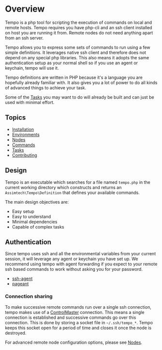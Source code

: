 # Overview

Tempo is a php tool for scripting the execution of commands on local and remote hosts. Tempo requires you have php-cli
and an ssh client installed on host you are running it from. Remote nodes do not need anything apart from an ssh server.

Tempo allows you to express some sets of commands to run using a few simple definitions.  It leverages native ssh client
and therefore does not depend on any special php libraries.  This also means it adopts the same authentication setup as
your normal shell so if you use an agent or keychain, tempo will use it.

Tempo definitions are written in PHP because it's a language you are hopefully already familiar with. It also gives you
a lot of power to do all kinds of advanced things to achieve your task.

Some of the [Tasks](06-Tasks.md) you may want to do will already be built and can just be used with minimal effort.


## Topics

* [Installation](02-Installation.md)
* [Environments](03-Environments.md)
* [Nodes](04-Nodes.md)
* [Commands](05-Commands.md)
* [Tasks](06-Tasks.md)
* [Contributing](07-Contributing.md)


## Design

Tempo is an executable which searches for a file named `tempo.php` in the current working directory which constructs and
returns an `Assimtech\Tempo\Definition` that defines your available commands.

The main design objectives are:

* Easy setup
* Easy to understand
* Minimal dependencies
* Capable of complex tasks


## Authentication

Since tempo uses ssh and all the environmental variables from your current session, it will leverage any agent or
keychain you have set up. We recommend using tempo with agent forwarding if you expect to your remote ssh based commands
to work without asking you for your password.

* [ssh-agent](http://www.openbsd.org/cgi-bin/man.cgi/OpenBSD-current/man1/ssh-agent.1)
* [pageant](http://the.earth.li/~sgtatham/putty/0.63/htmldoc/Chapter9.html#pageant)


### Connection sharing

To make successive remote commands run over a single ssh connection, tempo makes use of a
[ControlMaster](http://www.openbsd.org/cgi-bin/man.cgi/OpenBSD-current/man5/ssh_config.5) connection. This means a
single connection is established and successive commands go over this connection. This is done by storing a socket file
in `~/.ssh/tempo_*`. Tempo keeps this socket open for a period of time and closes it once the node is destroyed.

For advanced remote node configuration options, please see [Nodes](04-Nodes.md).
